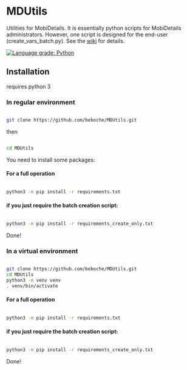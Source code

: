 # MDUtils

Utilities for MobiDetails. It is essentially python scripts for MobiDetails administrators. However, one script is designed for the end-user (create_vars_batch.py). See the [wiki](https://github.com/beboche/MobiDetails/wiki/Batch-variants-creation) for details.

[![Language grade: Python](https://img.shields.io/lgtm/grade/python/g/beboche/MDUtils.svg?logo=lgtm&logoWidth=18)](https://lgtm.com/projects/g/beboche/MDUtils/context:python)


## Installation


requires python 3

### In regular environment

```bash

git clone https://github.com/beboche/MDUtils.git

```

then

```bash

cd MDUtils

```

You need to install some packages:

#### For a full operation

```bash

python3 -m pip install -r requirements.txt

```

#### if you just require the batch creation script:

```bash

python3 -m pip install -r requirements_create_only.txt

```

Done!

### In a virtual environment


```bash

git clone https://github.com/beboche/MDUtils.git
cd MDUtils
python3 -m venv venv
. venv/bin/activate

```

#### For a full operation

```bash

python3 -m pip install -r requirements.txt

```

#### if you just require the batch creation script:

```bash

python3 -m pip install -r requirements_create_only.txt

```


Done!
